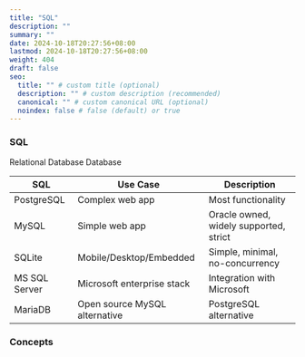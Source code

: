 ```yaml
---
title: "SQL"
description: ""
summary: ""
date: 2024-10-18T20:27:56+08:00
lastmod: 2024-10-18T20:27:56+08:00
weight: 404
draft: false
seo:
  title: "" # custom title (optional)
  description: "" # custom description (recommended)
  canonical: "" # custom canonical URL (optional)
  noindex: false # false (default) or true
---
```


### SQL

Relational Database Database

| SQL | Use Case | Description |
| - | - | - |
| PostgreSQL | Complex web app | Most functionality |
| MySQL | Simple web app | Oracle owned, widely supported, strict |
| SQLite | Mobile/Desktop/Embedded | Simple, minimal, no-concurrency |
| MS SQL Server | Microsoft enterprise stack | Integration with Microsoft |
| MariaDB | Open source MySQL alternative | PostgreSQL alternative |

### Concepts
